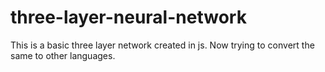 # three-layer-neural-network
This is a basic three layer network created in js. Now trying to convert the same to other languages. 
